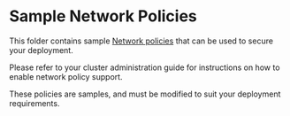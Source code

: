 # Sample Network Policies

This folder contains sample [Network policies](https://kubernetes.io/docs/concepts/services-networking/network-policies/) that can be used to secure your deployment.

Please refer to your cluster administration guide for instructions on how to enable network policy support.

These policies are samples, and must be modified to suit your deployment requirements.



